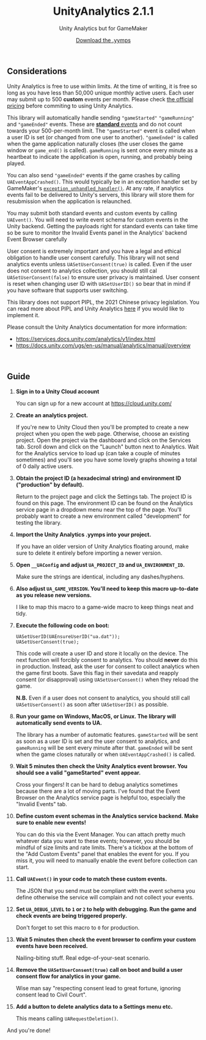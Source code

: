 <h1 align="center">UnityAnalytics 2.1.1</h1>

<p align="center">Unity Analytics but for GameMaker</p>

<p align="center"><a href="https://github.com/JujuAdams/UnityAnalytics/releases/">Download the .yymps</a></p>

&nbsp;

## Considerations

Unity Analytics is free to use within limits. At the time of writing, it is free so long as you have less than 50,000 unique monthly active users. Each user may submit up to 500 **custom** events per month. Please check [the official pricing](https://docs.unity.com/ugs/en-us/manual/analytics/manual/billing) before commiting to using Unity Analytics.

This library will automatically handle sending `"gameStarted"` `"gameRunning"` and `"gameEnded"` events. These are [**standard** events](https://docs.unity.com/ugs/en-us/manual/analytics/manual/standard-events) and do not count towards your 500-per-month limit. The `"gameStarted"` event is called when a user ID is set (or changed from one user to another). `"gameEnded"` is called when the game application naturally closes (the user closes the game window or `game_end()` is called). `gameRunning` is sent once every minute as a heartbeat to indicate the application is open, running, and probably being played.

You can also send `"gameEnded"` events if the game crashes by calling `UAEventAppCrashed()`. This would typically be in an exception handler set by GameMaker's [`exception_unhandled_handler()`](https://manual.gamemaker.io/lts/en/GameMaker_Language/GML_Reference/Debugging/exception_unhandled_handler.htm). At any rate, if analytics events fail to be delivered to Unity's servers, this library will store them for resubmission when the application is relaunched.

You may submit both standard events and custom events by calling `UAEvent()`. You will need to write event schema for custom events in the Unity backend. Getting the payloads right for standard events can take time so be sure to monitor the Invalid Events panel in the Analytics' backend Event Browser carefully

User consent is extremely important and you have a legal and ethical obligation to handle user consent carefully. This library will not send analytics events unless `UASetUserConsent(true)` is called. Even if the user does not consent to analytics collection, you should still cal `UASetUserConsent(false)` to ensure user privacy is maintained. User consent is reset when changing user ID with `UASetUserID()` so bear that in mind if you have software that supports user switching.

This library does not support PIPL, the 2021 Chinese privacy legislation. You can read more about PIPL and Unity Analytics [here](https://docs.unity.com/ugs/en-us/manual/analytics/manual/record-event-rest-api#sending-pipl-consents) if you would like to implement it.

Please consult the Unity Analytics documentation for more information:
- https://services.docs.unity.com/analytics/v1/index.html
- https://docs.unity.com/ugs/en-us/manual/analytics/manual/overview

&nbsp;

## Guide

1. **Sign in to a Unity Cloud account**

     You can sign up for a new account at https://cloud.unity.com/

2. **Create an analytics project.**

    If you're new to Unity Cloud then you'll be prompted to create a new project when you open the web page. Otherwise, choose an existing project. Open the project via the dashboard and click on the Services tab. Scroll down and click on the "Launch" button next to Analytics. Wait for the Analytics service to load up (can take a couple of minutes sometimes) and you'll see you have some lovely graphs showing a total of 0 daily active users.

3. **Obtain the project ID (a hexadecimal string) and environment ID ("production" by default).**

    Return to the project page and click the Settings tab. The project ID is found on this page. The environment ID can be found on the Analytics service page in a dropdown menu near the top of the page. You'll probably want to create a new environment called "development" for testing the library.

4. **Import the Unity Analytics .yymps into your project.**

    If you have an older version of Unity Analytics floating around, make sure to delete it entirely before importing a newer version.

5. **Open `__UAConfig` and adjust `UA_PROJECT_ID` and `UA_ENVIRONMENT_ID`.**

    Make sure the strings are identical, including any dashes/hyphens.

6. **Also adjust `UA_GAME_VERSION`. You'll need to keep this macro up-to-date as you release new versions.**

    I like to map this macro to a game-wide macro to keep things neat and tidy.

7. **Execute the following code on boot:**
   
    ```gml
    UASetUserID(UAEnsureUserID("ua.dat"));
    UASetUserConsent(true);
    ```
   
    This code will create a user ID and store it locally on the device. The next function will forcibly consent to analytics. You should **never** do this in production. Instead, ask the user for consent to collect analytics when the game first boots. Save this flag in their savedata and reapply consent (or disapproval) using `UASetUserConsent()` when they reload the game.
   
    **N.B.** Even if a user does not consent to analytics, you should still call `UASetUserConsent()` as soon after `UASetUserID()` as possible.
    
8. **Run your game on Windows, MacOS, or Linux. The library will automatically send events to UA.**
    
    The library has a number of automatic features. `gameStarted` will be sent as soon as a user ID is set and the user consent to analytics, and `gameRunning` will be sent every minute after that. `gameEnded` will be sent when the game closes naturally or when `UAEventAppCrashed()` is called.

9. **Wait 5 minutes then check the Unity Analytics event browser. You should see a valid "gameStarted" event appear.**

    Cross your fingers! It can be hard to debug analytics sometimes because there are a lot of moving parts. I've found that the Event Browser on the Analytics service page is helpful too, especially the "Invalid Events" tab.

10. **Define custom event schemas in the Analytics service backend. Make sure to enable new events!**

    You can do this via the Event Manager. You can attach pretty much whatever data you want to these events; however, you should be mindful of size limits and rate limits. There's a tickbox at the bottom of the "Add Custom Events" panel that enables the event for you. If you miss it, you will need to manually enable the event before collection can start.

11. **Call `UAEvent()` in your code to match these custom events.**

    The JSON that you send must be compliant with the event schema you define otherwise the service will complain and not collect your events.

12. **Set `UA_DEBUG_LEVEL` to `1` or `2` to help with debugging. Run the game and check events are being triggered properly.**

    Don't forget to set this macro to `0` for production.

13. **Wait 5 minutes then check the event browser to confirm your custom events have been received.**

    Nailing-biting stuff. Real edge-of-your-seat scenario.

14. **Remove the `UASetUserConsent(true)` call on boot and build a user consent flow for analytics in your game.**

    Wise man say "respecting consent lead to great fortune, ignoring consent lead to Civil Court".

15. **Add a button to delete analytics data to a Settings menu etc.**

    This means calling `UARequestDeletion()`.

And you're done!
